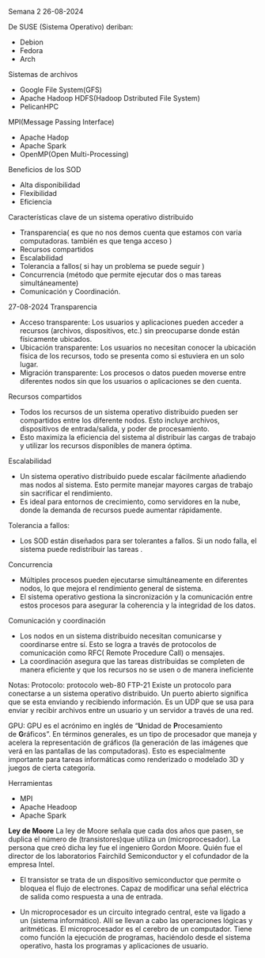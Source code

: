 Semana 2  26-08-2024


De SUSE (Sistema Operativo) deriban:
- Debion
- Fedora
- Arch

Sistemas de archivos 
- Google File System(GFS)
- Apache Hadoop HDFS(Hadoop Dstributed File System)
- PelicanHPC



MPI(Message Passing Interface)
- Apache Hadop
- Apache Spark
- OpenMP(Open Multi-Processing)

Beneficios de los SOD
- Alta disponibilidad
- Flexibilidad
- Eficiencia


Características clave de un sistema operativo distribuido
- Transparencia( es que no nos demos cuenta que estamos con varia computadoras. también es que tenga acceso )
- Recursos compartidos
- Escalabilidad
- Tolerancia a fallos( si hay un problema se puede seguir )
- Concurrencia (método que permite ejecutar dos o mas tareas simultáneamente)
- Comunicación y Coordinación.


27-08-2024
Transparencia 
- Acceso transparente: Los usuarios y aplicaciones pueden acceder a recursos (archivos, dispositivos, etc.) sin preocuparse donde están físicamente ubicados.
- Ubicación transparente: Los usuarios no necesitan conocer la ubicación física de los recursos, todo se presenta como si estuviera en un solo lugar.
- Migración transparente: Los procesos o datos pueden moverse entre diferentes nodos sin que los usuarios o aplicaciones se den cuenta.


Recursos compartidos
- Todos los recursos de un sistema operativo distribuido pueden ser compartidos entre los diferente nodos. Esto incluye archivos, dispositivos de entrada/salida, y poder de procesamiento.
- Esto maximiza la eficiencia del sistema al distribuir las cargas de trabajo y utilizar los recursos disponibles de manera óptima.

Escalabilidad
- Un sistema operativo distribuido puede escalar fácilmente añadiendo mas nodos al sistema. Esto permite manejar mayores cargas de trabajo sin sacrificar el rendimiento.
- Es ideal para entornos de crecimiento, como servidores en la nube, donde la demanda de recursos puede aumentar rápidamente.

Tolerancia a fallos: 
- Los SOD están diseñados para ser tolerantes a fallos. Si un nodo falla, el sistema puede redistribuir las tareas .

Concurrencia
- Múltiples procesos pueden ejecutarse simultáneamente en diferentes nodos, lo que mejora el rendimiento general de sistema.
- El sistema operativo gestiona la sincronización y la comunicación entre estos procesos para asegurar la coherencia y la integridad de los datos.



Comunicación y coordinación
- Los nodos en un sistema distribuido necesitan comunicarse y coordinarse entre sí. Esto se logra a través de protocolos de comunicación como RFC( Remote Procedure Call) o mensajes.
- La coordinación asegura que las tareas distribuidas se completen de manera eficiente y que los recursos no se usen o de manera ineficiente


Notas:
Protocolo: protocolo web-80
FTP-21
Existe un protocolo para conectarse a un sistema operativo distribuido.
Un puerto abierto significa que se esta enviando y recibiendo información.
Es un UDP que se usa para enviar y recibir archivos entre un usuario y un servidor a través de una red.

GPU: GPU es el acrónimo en inglés de “**U**nidad de **P**rocesamiento de **G**ráficos”. En términos generales, es un tipo de procesador que maneja y acelera la representación de gráficos (la generación de las imágenes que verá en las pantallas de las computadoras). Esto es especialmente importante para tareas informáticas como renderizado o modelado 3D y juegos de cierta categoría.


Herramientas
- MPI
- Apache Headoop
- Apache Spark



**Ley de Moore** 
La ley de Moore señala que cada dos años que pasen, se duplica el número de (transistores)que utiliza un (microprocesador).
La persona que creó dicha ley fue el ingeniero Gordon Moore. Quién fue el director de los laboratorios Fairchild Semiconductor y el cofundador de la empresa Intel.

- El transistor se trata de un dispositivo semiconductor que permite o bloquea el flujo de electrones. Capaz de modificar una señal eléctrica de salida como respuesta a una de entrada. 

- Un microprocesador es un circuito integrado central, este va ligado a un (sistema informático). Allí se llevan a cabo las operaciones lógicas y aritméticas. El microprocesador es el cerebro de un computador. Tiene como función la ejecución de programas, haciéndolo desde el sistema operativo, hasta los programas y aplicaciones de usuario.